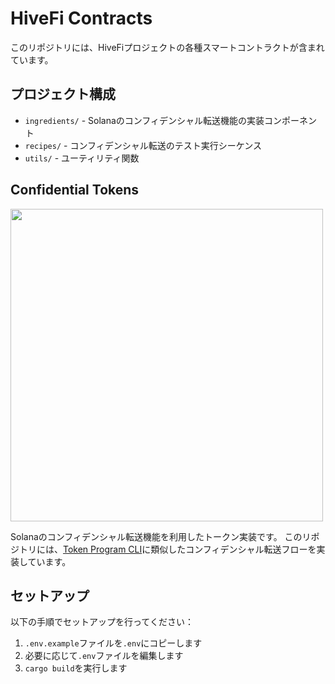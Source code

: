# HiveFi Contracts

このリポジトリには、HiveFiプロジェクトの各種スマートコントラクトが含まれています。

## プロジェクト構成

- `ingredients/` - Solanaのコンフィデンシャル転送機能の実装コンポーネント
- `recipes/` - コンフィデンシャル転送のテスト実行シーケンス
- `utils/` - ユーティリティ関数

## Confidential Tokens

<img src="https://github.com/user-attachments/assets/02292d9c-1da1-492a-9bad-286698b59783" width="500" />

Solanaのコンフィデンシャル転送機能を利用したトークン実装です。
このリポジトリには、[Token Program CLI](https://github.com/solana-program/token-2022/tree/969cff212c0e0add812932e50f6771933f14ff5c/clients/cli)に類似したコンフィデンシャル転送フローを実装しています。

## セットアップ

以下の手順でセットアップを行ってください：

1. `.env.example`ファイルを`.env`にコピーします
2. 必要に応じて`.env`ファイルを編集します
3. `cargo build`を実行します 